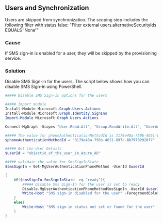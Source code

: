 ## Users and Synchronization
Users are skipped from synchronization. The scoping step includes the following filter with status false: "Filter external users.alternativeSecurityIds EQUALS 'None'"

### Cause
If SMS sign-in is enabled for a user, they will be skipped by the provisioning service.

### Solution
Disable SMS Sign-in for the users. The script below shows how you can disable SMS Sign-in using PowerShell.

```PowerShell
##### Disable SMS Sign-in options for the users

##### Import module
Install-Module Microsoft.Graph.Users.Actions
Install-Module Microsoft.Graph.Identity.SignIns
Import-Module Microsoft.Graph.Users.Actions

Connect-MgGraph -Scopes "User.Read.All", "Group.ReadWrite.All", "UserAuthenticationMethod.Read.All", "UserAuthenticationMethod.ReadWrite", "UserAuthenticationMethod.ReadWrite.All"

##### The value for phoneAuthenticationMethodId is 3179e48a-750b-4051-897c-8b79702928f7
$phoneAuthenticationMethodId = "3179e48a-750b-4051-897c-8b79702928f7"

##### Get the User Details
$userId = "objectid_of_the_user_in_Azure_AD"

##### validate the value for SmsSignInState
$smsSignIn = Get-MgUserAuthenticationPhoneMethod -UserId $userId

{
    if($smsSignIn.SmsSignInState -eq "ready"){
        ##### Disable Sms Sign-In for the user is set to ready
        Disable-MgUserAuthenticationPhoneMethodSmsSignIn -UserId $userId -PhoneAuthenticationMethodId $phoneAuthenticationMethodId
        Write-Host "SMS sign-in disabled for the user" -ForegroundColor Green
    }
    else{
        Write-Host "SMS sign-in status not set or found for the user" -ForegroundColor Yellow
    }
}
```